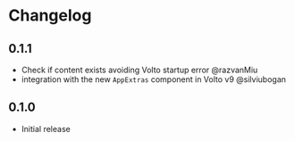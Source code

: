 # Changelog

## 0.1.1

-  Check if content exists avoiding Volto startup error @razvanMiu
- integration with the new `AppExtras` component in Volto v9 @silviubogan

## 0.1.0

- Initial release
